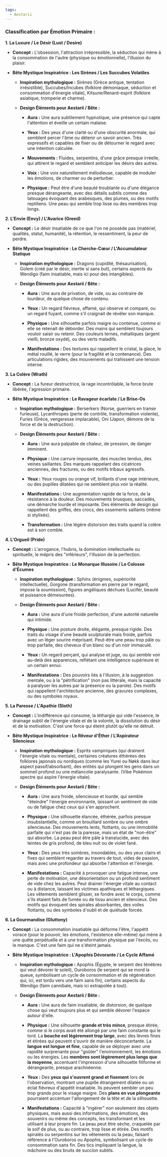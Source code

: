 ```yaml
---
tags:
  - Aestarii
---
```


### Classification par Émotion Primaire :

**1. La Luxure / Le Désir (Lust / Desire)**

- **Concept :** L'obsession, l'attraction irrépressible, la séduction qui mène à la consommation de l'autre (physique ou émotionnelle), l'illusion du plaisir.
    
- **Bête Mystique Inspiratrice : Les Sirènes / Les Succubes Volatiles**
    
    - **Inspiration mythologique :** Sirènes (Grèce antique, tentation irrésistible), Succubes/Incubes (folklore démoniaque, séduction et consommation d'énergie vitale), Kitsune/Renard-esprit (folklore asiatique, tromperie et charme).
        
    - **Design Éléments pour Aestarii / Bête :**
        
        - **Aura :** Une aura subtilement hypnotique, une présence qui capte l'attention et éveille un certain malaise.
            
        - **Yeux :** Des yeux d'une clarté ou d'une obscurité anormale, qui semblent percer l'âme ou détenir un savoir ancien. Très expressifs et capables de fixer ou de détourner le regard avec une intention calculée.
            
        - **Mouvements :** Fluides, serpentins, d'une grâce presque irréelle, qui attirent le regard et semblent anticiper les désirs des autres.
            
        - **Voix :** Une voix naturellement mélodieuse, capable de moduler les émotions, de charmer ou de perturber.
            
        - **Physique :** Peut être d'une beauté troublante ou d'une élégance presque dérangeante, avec des détails subtils comme des tatouages évoquant des arabesques, des plumes, ou des motifs reptiliens. Une peau qui semble trop lisse ou des membres trop longs.
            

**2. L'Envie (Envy) / L'Avarice (Greed)**

- **Concept :** Le désir insatiable de ce que l'on ne possède pas (matériel, qualités, statut, humanité), la rétention, le ressentiment, la peur de perdre.
    
- **Bête Mystique Inspiratrice : Le Cherche-Cœur / L'Accumulateur Statique**
    
    - **Inspiration mythologique :** Dragons (cupidité, thésaurisation), Golem (créé par le désir, inertie si sans but), certains aspects du Wendigo (faim insatiable, mais ici pour des intangibles).
        
    - **Design Éléments pour Aestarii / Bête :**
        
        - **Aura :** Une aura de privation, de vide, ou au contraire de lourdeur, de quelque chose de contenu.
            
        - **Yeux :** Un regard fiévreux, affamé, qui observe et compare, ou un regard fuyant, comme s'il craignait de révéler son manque.
            
        - **Physique :** Une silhouette parfois maigre ou contenue, comme si elle se retenait de déborder. Des mains qui semblent toujours vouloir saisir ou retenir. Des couleurs ternes, métalliques (argent vieilli, bronze oxydé), ou des verts maladifs.
            
        - **Manifestations :** Des textures qui rappellent le cristal, la glace, le métal rouillé, le verre (pour la fragilité et la contenance). Des articulations rigides, des mouvements qui trahissent une tension interne.
            

**3. La Colère (Wrath)**

- **Concept :** La fureur destructrice, la rage incontrôlable, la force brute libérée, l'agression primaire.
    
- **Bête Mystique Inspiratrice : Le Ravageur écarlate / Le Brise-Os**
    
    - **Inspiration mythologique :** Berserkers (Norse, guerriers en transe furieuse), Lycanthropes (perte de contrôle, transformation violente), Furies (Grèce, vengeresse implacable), Oni (Japon, démons de la force et de la destruction).
        
    - **Design Éléments pour Aestarii / Bête :**
        
        - **Aura :** Une aura palpable de chaleur, de pression, de danger imminent.
            
        - **Physique :** Une carrure imposante, des muscles tendus, des veines saillantes. Des marques rappelant des cicatrices anciennes, des fractures, ou des motifs tribaux agressifs.
            
        - **Yeux :** Yeux rouges ou orange vif, brillants d'une rage intérieure, ou des pupilles dilatées qui ne semblent plus voir la réalité.
            
        - **Manifestations :** Une augmentation rapide de la force, de la résistance à la douleur. Des mouvements brusques, saccadés, une démarche lourde et imposante. Des éléments de design qui rappellent des griffes, des crocs, des ossements saillants (même si stylisés).
            
        - **Transformation :** Une légère distorsion des traits quand la colère est à son comble.
            

**4. L'Orgueil (Pride)**

- **Concept :** L'arrogance, l'hubris, la domination intellectuelle ou spirituelle, le mépris des "inférieurs", l'illusion de la perfection.
    
- **Bête Mystique Inspiratrice : Le Monarque Illusoire / Le Colosse d'Écumes**
    
    - **Inspiration mythologique :** Sphinx (énigmes, supériorité intellectuelle), Gorgone (transformation en pierre par le regard, impose la soumission), figures angéliques déchues (Lucifer, beauté et puissance démesurées).
        
    - **Design Éléments pour Aestarii / Bête :**
        
        - **Aura :** Une aura d'une froide perfection, d'une autorité naturelle qui intimide.
            
        - **Physique :** Une posture droite, élégante, presque rigide. Des traits du visage d'une beauté sculpturale mais froide, parfois avec un léger sourire méprisant. Peut-être une peau trop pâle ou trop parfaite, des cheveux d'un blanc ou d'un noir immaculé.
            
        - **Yeux :** Un regard perçant, qui analyse et juge, ou qui semble voir au-delà des apparences, reflétant une intelligence supérieure et un certain ennui.
            
        - **Manifestations :** Des pouvoirs liés à l'illusion, à la suggestion mentale, ou à la "pétrification" (non pas littérale, mais la capacité à paralyser les autres par la présence ou la parole). Des motifs qui rappellent l'architecture ancienne, des gravures complexes, ou des symboles royaux.
            

**5. La Paresse / L'Apathie (Sloth)**

- **Concept :** L'indifférence qui consume, la léthargie qui vide l'essence, le drainage subtil de l'énergie vitale et de la volonté, la dissolution du désir et de la motivation. C'est une force qui éteint plutôt qu'elle ne détruit.
    
- **Bête Mystique Inspiratrice : Le Rêveur d'Éther / L'Aspirateur Silencieux**
    
    - **Inspiration mythologique :** Esprits vampiriques (qui drainent l'énergie vitale ou mentale), certaines créatures éthérées des folklores japonais ou nordiques (comme les Yurei ou Nøkk dans leur aspect passif/absorbant), des entités qui plongent les gens dans un sommeil profond ou une mélancolie paralysante. (Vibe Pokémon spectre qui aspire l'énergie vitale).
        
    - **Design Éléments pour Aestarii / Bête :**
        
        - **Aura :** Une aura froide, silencieuse et lourde, qui semble "éteindre" l'énergie environnante, laissant un sentiment de vide ou de fatigue chez ceux qui s'en approchent.
            
        - **Physique :** Une silhouette élancée, éthérée, parfois presque insubstantielle, comme un brouillard sombre ou une ombre silencieuse. Des mouvements lents, flottants, ou une immobilité parfaite qui n'est pas de la paresse, mais un état de "non-être" qui absorbe. La peau peut être pâle à translucide, avec des teintes de gris profond, de bleu nuit ou de violet fané.
            
        - **Yeux :** Des yeux très sombres, insondables, ou des yeux clairs et fixes qui semblent regarder au travers de tout, vides de passion, mais avec une profondeur qui absorbe l'attention et l'énergie.
            
        - **Manifestations :** Capacité à provoquer une fatigue intense, une perte de motivation, une désorientation ou un profond sentiment de vide chez les autres. Peut drainer l'énergie vitale au contact ou à distance, laissant les victimes apathiques et léthargiques. Les vêtements semblent glisser, se fondre avec le corps, comme s'ils étaient faits de fumée ou de tissu ancien et silencieux. Des motifs qui évoquent des spirales absorbantes, des voiles flottants, ou des symboles d'oubli et de quiétude forcée.
            

**6. La Gourmandise (Gluttony)**

- **Concept :** La consommation insatiable qui déforme l'être, l'appétit vorace (pour le pouvoir, les émotions, l'existence elle-même) qui mène à une quête perpétuelle et à une transformation physique par l'excès, ou le manque. C'est une faim qui ne s'éteint jamais.
    
- **Bête Mystique Inspiratrice : L'Apophis Dévorante / Le Cycle Affamé**
    
    - **Inspiration mythologique :** Apophis (Égypte, le serpent des ténèbres qui veut dévorer le soleil), Ouroboros (le serpent qui se mord la queue, symbolisant un cycle de consommation et de régénération qui, ici, est tordu vers une faim sans fin), certains aspects du Wendigo (faim cannibale, mais ici extrapolée à tout).
        
    - **Design Éléments pour Aestarii / Bête :**
        
        - **Aura :** Une aura de faim insatiable, de distorsion, de quelque chose qui veut toujours plus et qui semble dévorer l'espace autour d'elle.
            
        - **Physique :** Une silhouette **grande et très mince**, presque étirée, comme si le corps avait été allongé par une faim constante qui le tord. La **bouche est légèrement trop large**, avec des lèvres fines et étirées qui peuvent s'ouvrir de manière déconcertante. La **langue est longue et fine**, capable de se déployer avec une rapidité surprenante pour "goûter" l'environnement, les émotions ou les énergies. Les **membres sont légèrement plus longs que la moyenne**, accentuant l'impression d'une silhouette filiforme et dérangeante, presque arachnéenne.
            
        - **Yeux :** Des **yeux qui s'ouvrent grand et fixement** lors de l'observation, montrant une pupille étrangement dilatée ou un éclat fiévreux d'appétit insatiable. Ils peuvent sembler un peu trop grands pour le visage maigre. Des **plans en vue plongeante** pourraient accentuer l'allongement de la tête et de la silhouette.
            
        - **Manifestations :** Capacité à "ingérer" non seulement des objets physiques, mais aussi des informations, des émotions, des souvenirs ou même des concepts, les transformant et les utilisant à leur propre fin. La peau peut être sèche, craquelée par la soif de plus, ou au contraire, trop lisse et étirée. Des motifs spiralés ou serpentins sur les vêtements ou la peau, faisant référence à l'Ouroboros ou Apophis, symbolisant un cycle de consommation sans fin. Des tics impliquant la langue, la mâchoire ou des bruits de succion subtils.